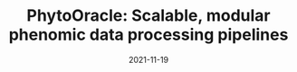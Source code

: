 ---
title: "PhytoOracle: Scalable, modular phenomic data processing pipelines"
collection: publications
date: 2021-11-19
permalink: /publication/2021-PhytoOracle
venue: 'Earth and Space Science Open Archive (NAPPN 2022 Conference Proceedings Paper)'
paperurl: 'https://emmanuelgonz.github.io/files/essoar.10508789.1.pdf'
link: 'https://www.essoar.org/doi/abs/10.1002/essoar.10508789.1'
citation: '<b>Gonzalez, Emmanuel</b>, Ariyan Zarei, Nathanial Hendler, Michele Cosi, Jeffrey Demieville, Sebastian Calleja, Travis Simmons, Holly Ellingson, Nirav Merchant, Eric Lyons, Duke Pauli. 2021. &quot;PhytoOracle: Scalable, modular phenomic data processing pipelines.&quot; <i>Earth and Space Science Open Archive</i>. doi:10.1002/essoar.10508789.1'
---